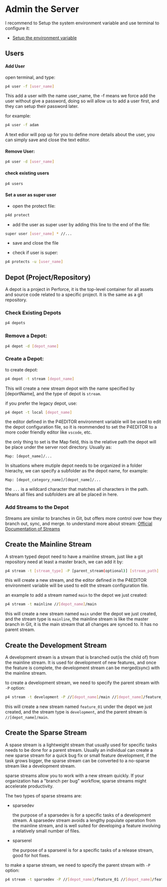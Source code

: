 # Admin the Server

I recommend to Setup the system environment variable and use terminal to configure it:

* [Setup the environment variable](SystemVariable.md)

## Users

#### Add User
open terminal, and type:
```sh
p4 user -f [user_name] 
```
This add a user with the name user_name, the -f means we force add the user without give a password, doing so will allow us to add a user first, and they can setup their password later.

for example:
```sh
p4 user -f adam
```

A text edior will pop up for you to define more details about the user, you can simply save and close the text editor.

#### Remove User:
```sh
p4 user -d [user_name] 
```

#### check existing users
```sh
p4 users
```

#### Set a user as super user
* open the protect file:
```sh
p4d protect
```
* add the user as super user by adding this line to the end of the file:
```sh
super user [user_name] * //...
```
* save and close the file

* check if user is super:
```sh
p4 protects -u [user_name]
```
## Depot (Project/Repository)
A depot is a project in Perforce, it is the top-level container for all assets and source code related to a specific project. It is the same as a git repository.

### Check Existing Depots
```sh
p4 depots
```
### Remove a Depot:
```sh
p4 depot -d [depot_name]
```

### Create a Depot:
to create depot:
```sh
p4 depot -t stream [depot_name] 
```
This will create a new stream depot with the name specified by [deportName], and the type of depot is ```stream```.

if you prefer the legacy depot, use:
```sh
p4 depot -t local [depot_name]
```
the editor defined in the P4EDITOR environment variable will be used to edit the depot configuration file, so it is reommended to set the P4EDITOR to a more coder friendly editor like ```vscode```, etc.

the only thing to set is the Map field, this is the relative path the depot will be place under the server root directory. Usually as: 
```
Map: [depot_name]/...
```
In situations where mutiple depot needs to be organized in a folder hierachy, we can specify a subfolder as the depot name, for example:
```
Map: [depot_category_name]/[depot_name]/... 
```
the ```...``` is a wildcard character that matches all characters in the path. Means all files and subfolders are all be placed in here.

### Add Streams to the Depot

Streams are similar to branches in Git, but offers more control over how they branch out, sync, and merge. to understand more about stream: [Official Documentation of Streams](https://www.perforce.com/manuals/p4guide/Content/P4Guide/chapter.streams.html)

## Create the Mainline Stream
A stream typed depot need to have a mainline stream, just like a git repository need at least a master brach, we can add it by:
```sh
p4 stream -t [stream_type] -P [parent_stream(optional)] [stream_path]
```
this will create a new stream, and the editor defined in the P4EDITOR environment variable will be used to edit the stream configuration file.

an example to add a stream named ```main``` to the depot we just created:
```sh
p4 stream -t mainline //[depot_name]/main 
```
this will create a new stream named ```main``` under the depot we just created, and the stream type is ```mainline```, the mainline stream is like the master branch in Git, it is the main stream that all changes are synced to. It has no parent stream.


## Create the Development Stream
A development stream is a stream that is branched out(is the child of) from the mainline stream. It is used for development of new features, and once the feature is complete, the development stream can be merged(sync) with the mainline stream.

to create a development stream, we need to specify the parent stream with ```-P``` option:
```sh
p4 stream -t development -P //[depot_name]/main //[depot_name]/feature_01
```
this will create a new stream named ```feature_01``` under the depot we just created, and the stream type is ```development```, and the parent stream is ```//[depot_name]/main```.

## Create the Sparse Stream
A spase stream is a lightweight stream that usually used for specific tasks needs to be done for a parent stream. Usually an individual can create a new sparse stream for a quick bug fix or small feature development, if the task grows bigger, the sparse stream can be converted to a no-sparse stream like a development stream.

sparse streams allow you to work with a new stream quickly. If your organization has a "branch per bug" workflow, sparse streams might accelerate productivity.

The two types of sparse streams are:
* sparsedev

    the purpose of a sparsedev is for a specific tasks of a development stream.
    A sparsedev stream avoids a lengthy populate operation from the mainline stream, and is well suited for developing a feature involving a relatively small number of files.


* sparserel

    the purpose of a sparserel is for a specific tasks of a release stream, good for hot fixes.


to make a sparse stream, we need to specify the parent stream with ```-P``` option:

```sh
p4 stream -t sparsedev -P //[depot_name]/feature_01 //[depot_name]/feature_01_part_01_by_user_01
```

